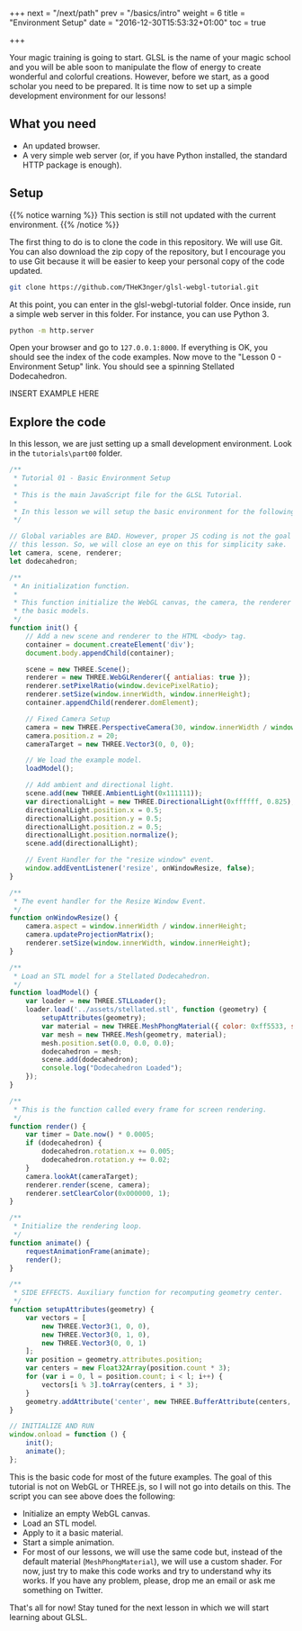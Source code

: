 +++
next = "/next/path"
prev = "/basics/intro"
weight = 6
title = "Environment Setup"
date = "2016-12-30T15:53:32+01:00"
toc = true

+++

Your magic training is going to start. GLSL is the name of your magic school and you will be able soon to manipulate the flow of energy to create wonderful and colorful creations. However, before we start, as a good scholar you need to be prepared. It is time now to set up a simple development environment for our lessons!

## What you need

* An updated browser.
* A very simple web server (or, if you have Python installed, the standard HTTP package is enough).

## Setup

{{% notice warning %}}
This section is still not updated with the current environment.
{{% /notice %}}

The first thing to do is to clone the code in this repository. We will use Git. You can also download the zip copy of the repository, but I encourage you to use Git because it will be easier to  keep your personal copy of the code updated.

```bash
git clone https://github.com/THeK3nger/glsl-webgl-tutorial.git
```

At this point, you can enter in the glsl-webgl-tutorial folder. Once inside, run a simple web server in this folder. For instance, you can use Python 3.

```bash
python -m http.server
```

Open your browser and go to `127.0.0.1:8000`. If everything is OK, you should see the index of the code examples. Now move to the "Lesson 0 - Environment Setup" link. You should see a spinning Stellated Dodecahedron.

INSERT EXAMPLE HERE

## Explore the code

In this lesson, we are just setting up a small development environment. Look in the `tutorials\part00` folder.

```js
/**
 * Tutorial 01 - Basic Environment Setup
 * 
 * This is the main JavaScript file for the GLSL Tutorial.
 * 
 * In this lesson we will setup the basic environment for the following lessons.
 */

// Global variables are BAD. However, proper JS coding is not the goal for 
// this lesson. So, we will close an eye on this for simplicity sake.
let camera, scene, renderer;
let dodecahedron;

/**
 * An initialization function. 
 * 
 * This function initialize the WebGL canvas, the camera, the renderer and all
 * the basic models.
 */
function init() {
    // Add a new scene and renderer to the HTML <body> tag.
    container = document.createElement('div');
    document.body.appendChild(container);

    scene = new THREE.Scene();
    renderer = new THREE.WebGLRenderer({ antialias: true });
    renderer.setPixelRatio(window.devicePixelRatio);
    renderer.setSize(window.innerWidth, window.innerHeight);
    container.appendChild(renderer.domElement);

    // Fixed Camera Setup
    camera = new THREE.PerspectiveCamera(30, window.innerWidth / window.innerHeight, 1, 2000);
    camera.position.z = 20;
    cameraTarget = new THREE.Vector3(0, 0, 0);

    // We load the example model.
    loadModel();

    // Add ambient and directional light.
    scene.add(new THREE.AmbientLight(0x111111));
    var directionalLight = new THREE.DirectionalLight(0xffffff, 0.825);
    directionalLight.position.x = 0.5;
    directionalLight.position.y = 0.5;
    directionalLight.position.z = 0.5;
    directionalLight.position.normalize();
    scene.add(directionalLight);

    // Event Handler for the "resize window" event.
    window.addEventListener('resize', onWindowResize, false);
}

/**
 * The event handler for the Resize Window Event.
 */
function onWindowResize() {
    camera.aspect = window.innerWidth / window.innerHeight;
    camera.updateProjectionMatrix();
    renderer.setSize(window.innerWidth, window.innerHeight);
}

/**
 * Load an STL model for a Stellated Dodecahedron.
 */
function loadModel() {
    var loader = new THREE.STLLoader();
    loader.load('../assets/stellated.stl', function (geometry) {
        setupAttributes(geometry);
        var material = new THREE.MeshPhongMaterial({ color: 0xff5533, specular: 0x111111, shininess: 200 });
        var mesh = new THREE.Mesh(geometry, material);
        mesh.position.set(0.0, 0.0, 0.0);
        dodecahedron = mesh;
        scene.add(dodecahedron);
        console.log("Dodecahedron Loaded");
    });
}

/**
 * This is the function called every frame for screen rendering.
 */
function render() {
    var timer = Date.now() * 0.0005;
    if (dodecahedron) {
        dodecahedron.rotation.x += 0.005;
        dodecahedron.rotation.y += 0.02;
    }
    camera.lookAt(cameraTarget);
    renderer.render(scene, camera);
    renderer.setClearColor(0x000000, 1);
}

/**
 * Initialize the rendering loop.
 */
function animate() {
    requestAnimationFrame(animate);
    render();
}

/**
 * SIDE EFFECTS. Auxiliary function for recomputing geometry center.
 */
function setupAttributes(geometry) {
    var vectors = [
        new THREE.Vector3(1, 0, 0),
        new THREE.Vector3(0, 1, 0),
        new THREE.Vector3(0, 0, 1)
    ];
    var position = geometry.attributes.position;
    var centers = new Float32Array(position.count * 3);
    for (var i = 0, l = position.count; i < l; i++) {
        vectors[i % 3].toArray(centers, i * 3);
    }
    geometry.addAttribute('center', new THREE.BufferAttribute(centers, 3));
}

// INITIALIZE AND RUN
window.onload = function () {
    init();
    animate();
};
```

This is the basic code for most of the future examples. The goal of this tutorial is not on WebGL or THREE.js, so I will not go into details on this. The script you can see above does the following:

 * Initialize an empty WebGL canvas.
 * Load an STL model.
 * Apply to it a basic material.
 * Start a simple animation.
 * For most of our lessons, we will use the same code but, instead of the default material (`MeshPhongMaterial`), we will use a custom shader. For now, just try to make this code works and try to understand why its works. If you have any problem, please, drop me an email or ask me something on Twitter.

That's all for now! Stay tuned for the next lesson in which we will start learning about GLSL.

